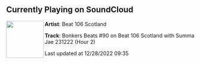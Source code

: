 ## Currently Playing on SoundCloud

[<img align="left" width="100" src="https://i1.sndcdn.com/artworks-zp3wGyiPH7WMxYky-VOCQRw-t500x500.jpg">](https://soundcloud.com/beat106scotland/bonkers-beats-90-on-beat-106?in=beat106scotland/sets/bonkers-beats-90-on-beat-106-scotland-with-fracus-darwin-and-summa-jae-231222)

**Artist**: Beat 106 Scotland 

**Track**: Bonkers Beats #90 on Beat 106 Scotland with Summa Jae 231222 (Hour 2)

Last updated at 12/28/2022 09:35
